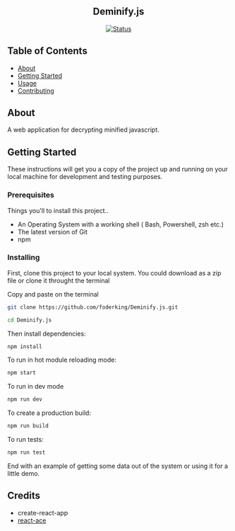<h2 align="center">Deminify.js</h2>

<div align="center">

  [![Status](https://img.shields.io/badge/status-active-success.svg)]() 

</div>




## Table of Contents

+ [About](#about)
+ [Getting Started](#getting_started)
+ [Usage](#usage)
+ [Contributing](../CONTRIBUTING.md)

## About <a name = "about"></a>

A web application for decrypting minified javascript.

## Getting Started <a name = "getting_started"></a>

These instructions will get you a copy of the project up and running on your local machine for development and testing purposes.


### Prerequisites

Things you'll to install this project..

+ An Operating System with a working shell ( Bash, Powershell, zsh etc.)
+ The latest version of Git
+ npm



### Installing

First, clone this project to your local system. You could download as a zip file or clone it throught the terminal

Copy and paste on the terminal

```sh
git clone https://github.com/foderking/Deminify.js.git

cd Deminify.js
```

Then install dependencies:

```sh
npm install
```

To run in hot module reloading mode:

```sh
npm start
```
To run in dev mode
```sh
npm run dev
```

To create a production build:

```sh
npm run build
```

To run tests:

```sh
npm run test
```

End with an example of getting some data out of the system or using it for a little demo.


## Credits

+ create-react-app
+ [react-ace](https://github.com/securingsincity/react-ace)
